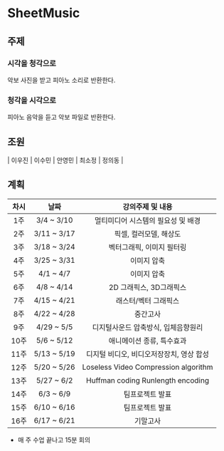 # SheetMusic

## 주제

### 시각을 청각으로

악보 사진을 받고 피아노 소리로 반환한다.

### 청각을 시각으로

피아노 음악을 듣고 악보 파일로 반환한다.

## 조원

| 이우진 | 이수민 | 안영민 | 최소정 | 정의동 |


## 계획

| 차시 |     날짜    |             강의주제 및 내용             |
|:----:|:-----------:|:----------------------------------------:|
|  1주 |  3/4 ~ 3/10 |    멀티미디어 시스템의 필요성 및 배경    |
|  2주 | 3/11 ~ 3/17 |          픽셀, 컬러모델, 해상도          |
|  3주 | 3/18 ~ 3/24 |         벡터그래픽, 이미지 필터링        |
|  4주 | 3/25 ~ 3/31 |                이미지 압축               |
|  5주 |  4/1 ~ 4/7  |                이미지 압축               |
|  6주 |  4/8 ~ 4/14 |          2D 그래픽스, 3D그래픽스         |
|  7주 | 4/15 ~ 4/21 |           래스터/벡터 그래픽스           |
|  8주 | 4/22 ~ 4/28 |                 중간고사                 |
|  9주 |  4/29 ~ 5/5 |    디지털사운드 압축방식, 입체음향원리   |
| 10주 |  5/6 ~ 5/12 |         애니메이션 종류, 특수효과        |
| 11주 | 5/13 ~ 5/19 | 디지털 비디오, 비디오저장장치, 영상 합성 |
| 12주 | 5/20 ~ 5/26 |   Loseless Video Compression algorithm   |
| 13주 |  5/27 ~ 6/2 |     Huffman coding Runlength encoding    |
| 14주 |  6/3 ~ 6/9  |              팀프로젝트 발표             |
| 15주 | 6/10 ~ 6/16 |              팀프로젝트 발표             |
| 16주 | 6/17 ~ 6/21 |                 기말고사                 |

  - 매 주 수업 끝나고 15분 회의
